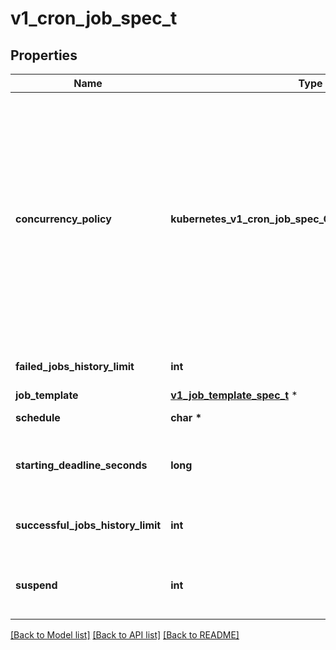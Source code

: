# v1_cron_job_spec_t

## Properties
Name | Type | Description | Notes
------------ | ------------- | ------------- | -------------
**concurrency_policy** | **kubernetes_v1_cron_job_spec_CONCURRENCYPOLICY_e** | Specifies how to treat concurrent executions of a Job. Valid values are: - \&quot;Allow\&quot; (default): allows CronJobs to run concurrently; - \&quot;Forbid\&quot;: forbids concurrent runs, skipping next run if previous run hasn&#39;t finished yet; - \&quot;Replace\&quot;: cancels currently running job and replaces it with a new one  Possible enum values:  - &#x60;\&quot;Allow\&quot;&#x60; allows CronJobs to run concurrently.  - &#x60;\&quot;Forbid\&quot;&#x60; forbids concurrent runs, skipping next run if previous hasn&#39;t finished yet.  - &#x60;\&quot;Replace\&quot;&#x60; cancels currently running job and replaces it with a new one. | [optional] 
**failed_jobs_history_limit** | **int** | The number of failed finished jobs to retain. Value must be non-negative integer. Defaults to 1. | [optional] 
**job_template** | [**v1_job_template_spec_t**](v1_job_template_spec.md) \* |  | 
**schedule** | **char \*** | The schedule in Cron format, see https://en.wikipedia.org/wiki/Cron. | 
**starting_deadline_seconds** | **long** | Optional deadline in seconds for starting the job if it misses scheduled time for any reason.  Missed jobs executions will be counted as failed ones. | [optional] 
**successful_jobs_history_limit** | **int** | The number of successful finished jobs to retain. Value must be non-negative integer. Defaults to 3. | [optional] 
**suspend** | **int** | This flag tells the controller to suspend subsequent executions, it does not apply to already started executions.  Defaults to false. | [optional] 

[[Back to Model list]](../README.md#documentation-for-models) [[Back to API list]](../README.md#documentation-for-api-endpoints) [[Back to README]](../README.md)


